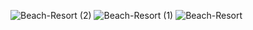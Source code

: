 ![Beach-Resort (2)](https://github.com/syket-das/Resort-management-website-React-/assets/80612737/5beabe12-c8d9-4584-ad6b-3a2662ab7c85)
![Beach-Resort (1)](https://github.com/syket-das/Resort-management-website-React-/assets/80612737/07309989-a5b7-4c11-af43-18a08c82464a)
![Beach-Resort](https://github.com/syket-das/Resort-management-website-React-/assets/80612737/8da8cb52-94d9-412c-a124-a50df32e8649)
